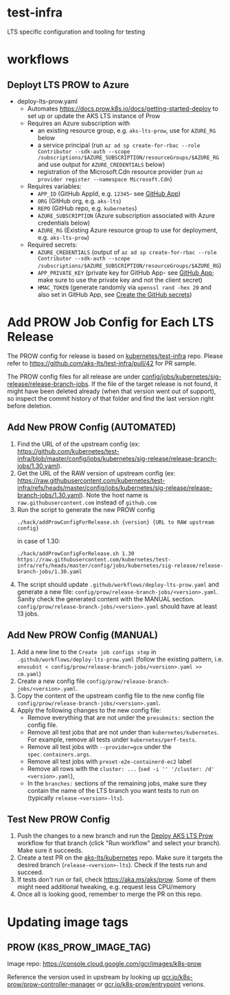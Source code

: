 # test-infra
LTS specific configuration and tooling for testing

# workflows

## Deployt LTS PROW to Azure
* deploy-lts-prow.yaml
  * Automates https://docs.prow.k8s.io/docs/getting-started-deploy to set up or update the AKS LTS instance of Prow
  * Requires an Azure subscription with
    - an existing resource group, e.g. `aks-lts-prow`, use for `AZURE_RG` below
    - a service principal (run `az ad sp create-for-rbac --role Contributor --sdk-auth --scope /subscriptions/$AZURE_SUBSCRIPTION/resourceGroups/$AZURE_RG` and use output for `AZURE_CREDENTIALS` below)
    - registration of the Microsoft.Cdn resource provider (run `az provider register --namespace Microsoft.Cdn`)
  * Requires variables:
    - `APP_ID`  (GitHub AppId, e.g. `12345`- see [GitHub App](https://docs.prow.k8s.io/docs/getting-started-deploy/#github-app))
    - `ORG` (GitHub org, e.g. `aks-lts`)
    - `REPO` (GitHub repo, e.g. `kubernetes`)
    - `AZURE_SUBSCRIPTION` (Azure subscription associated with Azure credentials below)
    - `AZURE_RG` (Existing Azure resource group to use for deployment, e.g. `aks-lts-prow`)
  * Required secrets:
    - `AZURE_CREDENTIALS` (output of `az ad sp create-for-rbac --role Contributor --sdk-auth --scope /subscriptions/$AZURE_SUBSCRIPTION/resourceGroups/$AZURE_RG`)
    - `APP_PRIVATE_KEY` (private key for GitHub App- see [GitHub App](https://docs.prow.k8s.io/docs/getting-started-deploy/#github-app); make sure to use the private key and not the client secret)
    - `HMAC_TOKEN` (generate randomly via `openssl rand -hex 20` and also set in GitHub App, see [Create the GitHub secrets](https://docs.prow.k8s.io/docs/getting-started-deploy/#create-the-github-secrets))

# Add PROW Job Config for Each LTS Release
  The PROW config for release is based on [kubernetes/test-infra](https://github.com/kubernetes/test-infra) repo. Please refer to https://github.com/aks-lts/test-infra/pull/42 for PR sample.

  The PROW config files for all release are under [config/jobs/kubernetes/sig-release/release-branch-jobs](https://github.com/kubernetes/test-infra/tree/master/config/jobs/kubernetes/sig-release/release-branch-jobs). If the file of the target release is not found, it might have been deleted already (when that version went out of support), so inspect the commit history of that folder and find the last version right before deletion.

## Add New PROW Config (AUTOMATED)
  1. Find the URL of of the upstream config (ex: https://github.com/kubernetes/test-infra/blob/master/config/jobs/kubernetes/sig-release/release-branch-jobs/1.30.yaml).
  1. Get the URL of the RAW version of upstream config (ex: https://raw.githubusercontent.com/kubernetes/test-infra/refs/heads/master/config/jobs/kubernetes/sig-release/release-branch-jobs/1.30.yaml). Note the host name is `raw.githubusercontent.com` instead of `github.com`
  1. Run the script to generate the new PROW config
      ```
      ./hack/addProwConfigForRelease.sh {version} {URL to RAW upstream config}
      ```
      in case of 1.30:
      ```
      ./hack/addProwConfigForRelease.sh 1.30 https://raw.githubusercontent.com/kubernetes/test-infra/refs/heads/master/config/jobs/kubernetes/sig-release/release-branch-jobs/1.30.yaml
      ```
  1. The script should update `.github/workflows/deploy-lts-prow.yaml` and generate a new file: `config/prow/release-branch-jobs/<version>.yaml`.
     Sanity check the generated content with the MANUAL section.
     `config/prow/release-branch-jobs/<version>.yaml` should have at least 13 jobs.

## Add New PROW Config (MANUAL)

  1. Add a new line to the `Create job configs step` in `.github/workflows/deploy-lts-prow.yaml` 
    (follow the existing pattern, i.e. `envsubst < config/prow/release-branch-jobs/<version>.yaml >> cm.yaml`)
  1. Create a new config file `config/prow/release-branch-jobs/<version>.yaml`.
  1. Copy the content of the upstream config file to the new config file `config/prow/release-branch-jobs/<version>.yaml`.
  1. Apply the following changes to the new config file:
      - Remove everything that are not under the `presubmits:` section the config file.
      - Remove all test jobs that are not under than `kubernetes/kubernetes`. For example, remove all tests under `kubernetes/perf-tests`.
      - Remove all test jobs with `--provider=gce` under the `spec.containers.args`.
      - Remove all test jobs with `preset-e2e-containerd-ec2` label
      - Remove all rows with the `cluster: ...` (`sed -i '' '/cluster: /d' <version>.yaml`),
      - In the `branches:` sections of the remaining jobs, make sure they contain the name of the LTS branch you want tests to run on (typically `release-<version>-lts`).

## Test New PROW Config 

1. Push the changes to a new branch and run the [Deploy AKS LTS Prow](https://github.com/aks-lts/test-infra/actions/workflows/deploy-lts-prow.yaml) workflow
      for that branch (click "Run workflow" and select your branch). Make sure it succeeds.
1. Create a test PR on the [aks-lts/kubernetes](https://github.com/aks-lts/kubernetes) repo. Make sure it targets the desired branch (`release-<version>-lts`). Check if the tests run and succeed.
1. If tests don't run or fail, check https://aka.ms/aks/prow. Some of them might need additional tweaking, e.g. request less CPU/memory 
1. Once all is looking good, remember to merge the PR on this repo.

# Updating image tags
## PROW (K8S_PROW_IMAGE_TAG)
Image repo: https://console.cloud.google.com/gcr/images/k8s-prow

Reference the version used in upstream by looking up [gcr.io/k8s-prow/prow-controller-manager](https://github.com/search?q=repo%3Akubernetes%2Ftest-infra+gcr.io%2Fk8s-prow%2Fprow-controller-manager&type=code) or [gcr.io/k8s-prow/entrypoint](https://github.com/search?q=repo%3Akubernetes%2Ftest-infra+gcr.io%2Fk8s-prow%2Fentrypoint&type=code) verions.
